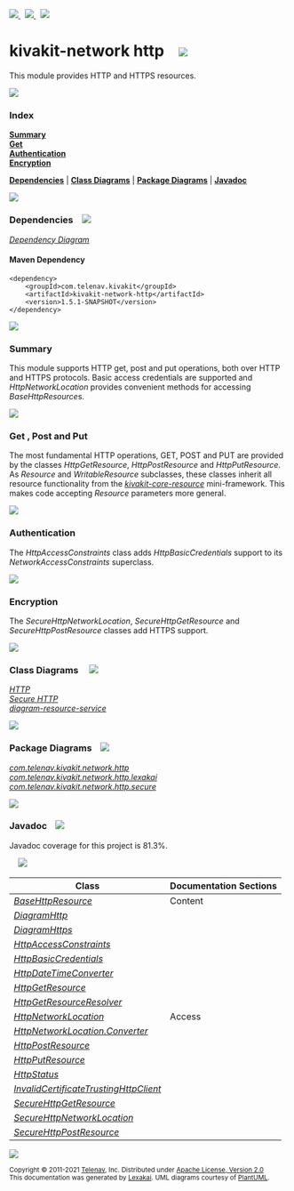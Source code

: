 [//]: # (start-user-text)

<a href="https://www.kivakit.org">
<img src="https://www.kivakit.org/images/web-32.png" srcset="https://www.kivakit.org/images/web-32-2x.png 2x"/>
</a>
&nbsp;
<a href="https://twitter.com/openkivakit">
<img src="https://www.kivakit.org/images/twitter-32.png" srcset="https://www.kivakit.org/images/twitter-32-2x.png 2x"/>
</a>
&nbsp;
<a href="https://kivakit.zulipchat.com">
<img src="https://www.kivakit.org/images/zulip-32.png" srcset="https://www.kivakit.org/images/zulip-32-2x.png 2x"/>
</a>

[//]: # (end-user-text)

# kivakit-network http &nbsp;&nbsp; <img src="https://www.kivakit.org/images/world-32.png" srcset="https://www.kivakit.org/images/world-32-2x.png 2x"/>

This module provides HTTP and HTTPS resources.

<img src="https://www.kivakit.org/images/horizontal-line-512.png" srcset="https://www.kivakit.org/images/horizontal-line-512-2x.png 2x"/>

### Index

[**Summary**](#summary)  
[**Get**](#get)  
[**Authentication**](#authentication)  
[**Encryption**](#encryption)  

[**Dependencies**](#dependencies) | [**Class Diagrams**](#class-diagrams) | [**Package Diagrams**](#package-diagrams) | [**Javadoc**](#javadoc)

<img src="https://www.kivakit.org/images/horizontal-line-512.png" srcset="https://www.kivakit.org/images/horizontal-line-512-2x.png 2x"/>

### Dependencies <a name="dependencies"></a> &nbsp;&nbsp; <img src="https://www.kivakit.org/images/dependencies-32.png" srcset="https://www.kivakit.org/images/dependencies-32-2x.png 2x"/>

[*Dependency Diagram*](https://www.kivakit.org/1.5.1-SNAPSHOT/lexakai/kivakit/kivakit-network/http/documentation/diagrams/dependencies.svg)

#### Maven Dependency

    <dependency>
        <groupId>com.telenav.kivakit</groupId>
        <artifactId>kivakit-network-http</artifactId>
        <version>1.5.1-SNAPSHOT</version>
    </dependency>

<img src="https://www.kivakit.org/images/horizontal-line-128.png" srcset="https://www.kivakit.org/images/horizontal-line-128-2x.png 2x"/>

[//]: # (start-user-text)

### Summary <a name = "summary"></a>

This module supports HTTP get, post and put operations, both over HTTP and HTTPS protocols. Basic
access credentials are supported and *HttpNetworkLocation* provides convenient methods for accessing
*BaseHttpResource*s.

<img src="https://www.kivakit.org/images/horizontal-line-128.png" srcset="https://www.kivakit.org/images/horizontal-line-128-2x.png 2x"/>

### Get <a name = "get"></a>, Post and Put

The most fundamental HTTP operations, GET, POST and PUT are provided by the classes *HttpGetResource*,
*HttpPostResource* and *HttpPutResource*. As *Resource* and *WritableResource* subclasses, these classes
inherit all resource functionality from the [*kivakit-core-resource*](../../resource/README.md) mini-framework. This makes code accepting
*Resource* parameters more general.

<img src="https://www.kivakit.org/images/horizontal-line-128.png" srcset="https://www.kivakit.org/images/horizontal-line-128-2x.png 2x"/>

### Authentication <a name = "authentication"></a>

The *HttpAccessConstraints* class adds *HttpBasicCredentials* support to its *NetworkAccessConstraints* superclass.

<img src="https://www.kivakit.org/images/horizontal-line-128.png" srcset="https://www.kivakit.org/images/horizontal-line-128-2x.png 2x"/>

### Encryption <a name = "encryption"></a>

The *SecureHttpNetworkLocation*, *SecureHttpGetResource* and *SecureHttpPostResource* classes add HTTPS support.

[//]: # (end-user-text)

<img src="https://www.kivakit.org/images/horizontal-line-128.png" srcset="https://www.kivakit.org/images/horizontal-line-128-2x.png 2x"/>

### Class Diagrams <a name="class-diagrams"></a> &nbsp; &nbsp; <img src="https://www.kivakit.org/images/diagram-40.png" srcset="https://www.kivakit.org/images/diagram-40-2x.png 2x"/>

[*HTTP*](https://www.kivakit.org/1.5.1-SNAPSHOT/lexakai/kivakit/kivakit-network/http/documentation/diagrams/diagram-http.svg)  
[*Secure HTTP*](https://www.kivakit.org/1.5.1-SNAPSHOT/lexakai/kivakit/kivakit-network/http/documentation/diagrams/diagram-https.svg)  
[*diagram-resource-service*](https://www.kivakit.org/1.5.1-SNAPSHOT/lexakai/kivakit/kivakit-network/http/documentation/diagrams/diagram-resource-service.svg)

<img src="https://www.kivakit.org/images/horizontal-line-128.png" srcset="https://www.kivakit.org/images/horizontal-line-128-2x.png 2x"/>

### Package Diagrams <a name="package-diagrams"></a> &nbsp;&nbsp; <img src="https://www.kivakit.org/images/box-32.png" srcset="https://www.kivakit.org/images/box-32-2x.png 2x"/>

[*com.telenav.kivakit.network.http*](https://www.kivakit.org/1.5.1-SNAPSHOT/lexakai/kivakit/kivakit-network/http/documentation/diagrams/com.telenav.kivakit.network.http.svg)  
[*com.telenav.kivakit.network.http.lexakai*](https://www.kivakit.org/1.5.1-SNAPSHOT/lexakai/kivakit/kivakit-network/http/documentation/diagrams/com.telenav.kivakit.network.http.lexakai.svg)  
[*com.telenav.kivakit.network.http.secure*](https://www.kivakit.org/1.5.1-SNAPSHOT/lexakai/kivakit/kivakit-network/http/documentation/diagrams/com.telenav.kivakit.network.http.secure.svg)

<img src="https://www.kivakit.org/images/horizontal-line-128.png" srcset="https://www.kivakit.org/images/horizontal-line-128-2x.png 2x"/>

### Javadoc <a name="javadoc"></a> &nbsp;&nbsp; <img src="https://www.kivakit.org/images/books-32.png" srcset="https://www.kivakit.org/images/books-32-2x.png 2x"/>

Javadoc coverage for this project is 81.3%.  
  
&nbsp; &nbsp; <img src="https://www.kivakit.org/images/meter-80-96.png" srcset="https://www.kivakit.org/images/meter-80-96-2x.png 2x"/>




| Class | Documentation Sections |
|---|---|
| [*BaseHttpResource*](https://www.kivakit.org/1.5.1-SNAPSHOT/javadoc/kivakit/kivakit.network.http/com/telenav/kivakit/network/http/BaseHttpResource.html) | Content |  
| [*DiagramHttp*](https://www.kivakit.org/1.5.1-SNAPSHOT/javadoc/kivakit/kivakit.network.http/com/telenav/kivakit/network/http/lexakai/DiagramHttp.html) |  |  
| [*DiagramHttps*](https://www.kivakit.org/1.5.1-SNAPSHOT/javadoc/kivakit/kivakit.network.http/com/telenav/kivakit/network/http/lexakai/DiagramHttps.html) |  |  
| [*HttpAccessConstraints*](https://www.kivakit.org/1.5.1-SNAPSHOT/javadoc/kivakit/kivakit.network.http/com/telenav/kivakit/network/http/HttpAccessConstraints.html) |  |  
| [*HttpBasicCredentials*](https://www.kivakit.org/1.5.1-SNAPSHOT/javadoc/kivakit/kivakit.network.http/com/telenav/kivakit/network/http/HttpBasicCredentials.html) |  |  
| [*HttpDateTimeConverter*](https://www.kivakit.org/1.5.1-SNAPSHOT/javadoc/kivakit/kivakit.network.http/com/telenav/kivakit/network/http/HttpDateTimeConverter.html) |  |  
| [*HttpGetResource*](https://www.kivakit.org/1.5.1-SNAPSHOT/javadoc/kivakit/kivakit.network.http/com/telenav/kivakit/network/http/HttpGetResource.html) |  |  
| [*HttpGetResourceResolver*](https://www.kivakit.org/1.5.1-SNAPSHOT/javadoc/kivakit/kivakit.network.http/com/telenav/kivakit/network/http/HttpGetResourceResolver.html) |  |  
| [*HttpNetworkLocation*](https://www.kivakit.org/1.5.1-SNAPSHOT/javadoc/kivakit/kivakit.network.http/com/telenav/kivakit/network/http/HttpNetworkLocation.html) | Access |  
| [*HttpNetworkLocation.Converter*](https://www.kivakit.org/1.5.1-SNAPSHOT/javadoc/kivakit/kivakit.network.http/com/telenav/kivakit/network/http/HttpNetworkLocation.Converter.html) |  |  
| [*HttpPostResource*](https://www.kivakit.org/1.5.1-SNAPSHOT/javadoc/kivakit/kivakit.network.http/com/telenav/kivakit/network/http/HttpPostResource.html) |  |  
| [*HttpPutResource*](https://www.kivakit.org/1.5.1-SNAPSHOT/javadoc/kivakit/kivakit.network.http/com/telenav/kivakit/network/http/HttpPutResource.html) |  |  
| [*HttpStatus*](https://www.kivakit.org/1.5.1-SNAPSHOT/javadoc/kivakit/kivakit.network.http/com/telenav/kivakit/network/http/HttpStatus.html) |  |  
| [*InvalidCertificateTrustingHttpClient*](https://www.kivakit.org/1.5.1-SNAPSHOT/javadoc/kivakit/kivakit.network.http/com/telenav/kivakit/network/http/secure/InvalidCertificateTrustingHttpClient.html) |  |  
| [*SecureHttpGetResource*](https://www.kivakit.org/1.5.1-SNAPSHOT/javadoc/kivakit/kivakit.network.http/com/telenav/kivakit/network/http/secure/SecureHttpGetResource.html) |  |  
| [*SecureHttpNetworkLocation*](https://www.kivakit.org/1.5.1-SNAPSHOT/javadoc/kivakit/kivakit.network.http/com/telenav/kivakit/network/http/secure/SecureHttpNetworkLocation.html) |  |  
| [*SecureHttpPostResource*](https://www.kivakit.org/1.5.1-SNAPSHOT/javadoc/kivakit/kivakit.network.http/com/telenav/kivakit/network/http/secure/SecureHttpPostResource.html) |  |  

[//]: # (start-user-text)



[//]: # (end-user-text)

<img src="https://www.kivakit.org/images/horizontal-line-512.png" srcset="https://www.kivakit.org/images/horizontal-line-512-2x.png 2x"/>

<sub>Copyright &#169; 2011-2021 [Telenav](https://telenav.com), Inc. Distributed under [Apache License, Version 2.0](LICENSE)</sub>  
<sub>This documentation was generated by [Lexakai](https://lexakai.org). UML diagrams courtesy of [PlantUML](https://plantuml.com).</sub>

